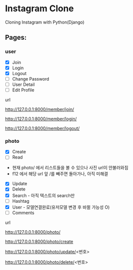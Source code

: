 # Instagram Clone

Cloning Instagram with Python(Django)

## Pages:

### user
- [x] Join
- [x] Login
- [x] Logout
- [ ] Change Password
- [ ] User Detail
- [ ] Edit Profile

url

http://127.0.0.1:8000/member/join/

http://127.0.0.1:8000/member/login/

http://127.0.0.1:8000/member/logout/

### photo
- [x] Create
- [ ] Read 
 - 현재 photo/ 에서 리스트들을 볼 수 있으나 사진 url이 안불러와짐
 - f12 에서 해당 url 앞 /를 빼주면 돌아가나, 아직 미해결
- [x] Update
- [x] Delete
- [x] Search - 아직 텍스트의 search만
- [ ] Hashtag
- [x] User - 모델연결완료(유저모델 변경 후 바뀔 가능성 O)
- [ ] Comments

url

http://127.0.0.1:8000/photo/

http://127.0.0.1:8000/photo/create

http://127.0.0.1:8000/photo/update/<번호>

http://127.0.0.1:8000/photo/delete/<번호>

